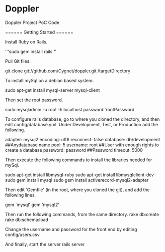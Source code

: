 Doppler
=======

Doppler Project PoC Code

====== Getting Started ======

Install Ruby on Rails.

  '''sudo gem install rails'''
  
  
Pull Git files.

  git clone git://github.com/Cygnet/doppler.git /targetDirectory
  

To install mySql on a debian based system.

  sudo apt-get install mysql-server mysql-client

Then set the root password.

  sudo mysqladmin -u root -h localhost password 'rootPassword'


To configure rails database, go to where you cloned the directory, and then edit config/database.yml. Under Development, Test, or Production add the following.

  adapter: mysql2
  encoding: utf8
  reconnect: false
  database: db/development  ##Anydatabase name
  pool: 5
  username: root            ##User with enough rights to create a database
  password: password        ##Password
  timeout: 5000
  
Then execute the following commands to install the libraries needed for mySql.

  sudo apt-get install libmysql-ruby
  sudo apt-get install libmysqlclient-dev
  sudo gem install mysql
  sudo gem install activerecord-mysql2-adapter

Then edit 'Gemfile' (in the root, where you cloned the git), and add the following lines.

  gem 'mysql'
  gem 'mysql2'


Then run the following commands, from the same directory.
  rake db:create
  rake db:schema:load
  
Change the username and password for the front end by editing config/users.csv
  
And finally, start the server
  rails server